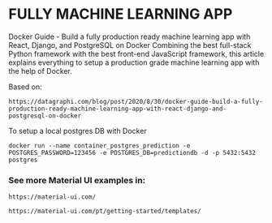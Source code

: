 # FULLY MACHINE LEARNING APP

Docker Guide - Build a fully production ready machine learning app with React, Django, and PostgreSQL on Docker
Combining the best full-stack Python framework with the best front-end JavaScript framework, this article explains everything to setup a production grade machine learning app with the help of Docker.

Based on:
```
https://datagraphi.com/blog/post/2020/8/30/docker-guide-build-a-fully-production-ready-machine-learning-app-with-react-django-and-postgresql-on-docker
```

To setup a local postgres DB with Docker
```
docker run --name container_postgres_prediction -e POSTGRES_PASSWORD=123456 -e POSTGRES_DB=predictiondb -d -p 5432:5432 postgres
```


### See more Material UI examples in:

```
https://material-ui.com/
```

```
https://material-ui.com/pt/getting-started/templates/
```
